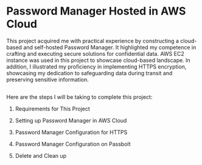 # Password Manager Hosted in AWS Cloud

This project acquired me with practical experience by constructing a cloud-based and self-hosted Password Manager. It highlighted my competence in crafting and executing secure solutions for confidential data. AWS EC2 instance was used in this project to showcase cloud-based landscape. In addition, I illustrated my proficiency in implementing HTTPS encryption, showcasing my dedication to safeguarding data during transit and preserving sensitive information. 

<h2></h2>

Here are the steps I will be taking to complete this project:

1. Requirements for This Project

2. Setting up Password Manager in AWS Cloud

3. Password Manager Configuration for HTTPS

4. Password Manager Configuration on Passbolt

5. Delete and Clean up
